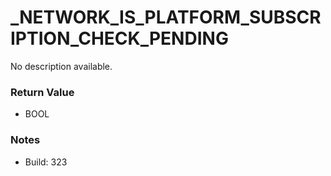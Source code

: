 # _NETWORK_IS_PLATFORM_SUBSCRIPTION_CHECK_PENDING

No description available.

### Return Value
* BOOL

### Notes
* Build: 323

